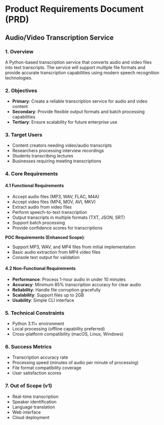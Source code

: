 # Product Requirements Document (PRD)
## Audio/Video Transcription Service

### 1. Overview
A Python-based transcription service that converts audio and video files into text transcripts. The service will support multiple file formats and provide accurate transcription capabilities using modern speech recognition technologies.

### 2. Objectives
- **Primary**: Create a reliable transcription service for audio and video content
- **Secondary**: Provide flexible output formats and batch processing capabilities
- **Tertiary**: Ensure scalability for future enterprise use

### 3. Target Users
- Content creators needing video/audio transcripts
- Researchers processing interview recordings
- Students transcribing lectures
- Businesses requiring meeting transcriptions

### 4. Core Requirements

#### 4.1 Functional Requirements
- Accept audio files (MP3, WAV, FLAC, M4A)
- Accept video files (MP4, MOV, AVI, MKV)
- Extract audio from video files
- Perform speech-to-text transcription
- Output transcripts in multiple formats (TXT, JSON, SRT)
- Support batch processing
- Provide confidence scores for transcriptions

**POC Requirements (Enhanced Scope)**:
- Support MP3, WAV, and MP4 files from initial implementation
- Basic audio extraction from MP4 video files
- Console text output for validation

#### 4.2 Non-Functional Requirements
- **Performance**: Process 1-hour audio in under 10 minutes
- **Accuracy**: Minimum 85% transcription accuracy for clear audio
- **Reliability**: Handle file corruption gracefully
- **Scalability**: Support files up to 2GB
- **Usability**: Simple CLI interface

### 5. Technical Constraints
- Python 3.11+ environment
- Local processing (offline capability preferred)
- Cross-platform compatibility (macOS, Linux, Windows)

### 6. Success Metrics
- Transcription accuracy rate
- Processing speed (minutes of audio per minute of processing)
- File format compatibility coverage
- User satisfaction scores

### 7. Out of Scope (v1)
- Real-time transcription
- Speaker identification
- Language translation
- Web interface
- Cloud deployment